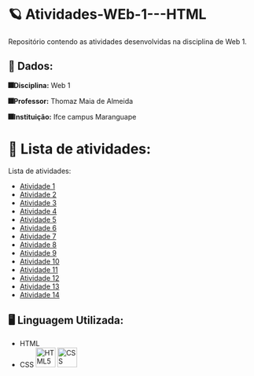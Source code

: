 # 🪐 Atividades-WEb-1---HTML

Repositório contendo as atividades desenvolvidas na disciplina de Web 1.

## 📌 Dados:

**🎆Disciplina:** Web 1

**🎆Professor:** Thomaz Maia de Almeida

**🎆Instituição:** Ifce campus Maranguape


# 🌌​ Lista de atividades:

Lista de atividades:
- [Atividade 1](https://github.com/hosanasoares/Atividades-WEB-I---HTML/blob/main/atividades/atividade1.html)
- [Atividade 2](https://github.com/hosanasoares/Atividades-WEB-I---HTML/blob/main/atividades/atividade2.html)
- [Atividade 3](https://github.com/hosanasoares/Atividades-WEB-I---HTML/blob/main/atividades/atividade3.html)
- [Atividade 4](https://github.com/hosanasoares/Atividades-WEB-I---HTML/blob/main/atividades/atividade4.html)
- [Atividade 5](https://github.com/hosanasoares/Atividades-WEB-I---HTML/blob/main/atividades/atividade5.html)
- [Atividade 6](https://github.com/hosanasoares/Atividades-WEB-I---HTML/blob/main/atividades/atividade6.html)
- [Atividade 7](https://github.com/hosanasoares/Atividades-WEB-I---HTML/blob/main/atividades/atividade7.html)
- [Atividade 8](https://github.com/hosanasoares/Atividades-WEB-I---HTML/blob/main/atividades/atividade8.html)
- [Atividade 9](https://github.com/hosanasoares/Atividades-WEB-I---HTML/blob/main/atividades/atividade9.html)
- [Atividade 10](https://github.com/hosanasoares/Atividades-WEB-I---HTML/blob/main/atividades/atividade10.html)
- [Atividade 11](https://github.com/hosanasoares/Atividades-WEB-I---HTML/blob/main/atividades/atividade11.html)
- [Atividade 12](https://github.com/hosanasoares/Atividades-WEB-I---HTML/blob/main/atividades/atividade12.HTML)
- [Atividade 13]()
- [Atividade 14](https://github.com/hosanasoares/Atividades-WEB-I---HTML/blob/main/atividades/atividade14.html)

## 🖥️​ Linguagem Utilizada:
- HTML
- CSS
  <img src="https://icongr.am/devicon/html5-original.svg?size=128&color=currentColor" width="40" height="40" alt="HTML5 Icon"> <img src="https://icongr.am/devicon/css3-original.svg?size=128&color=currentColor" width="40" height="40" alt="CSS Icon">
